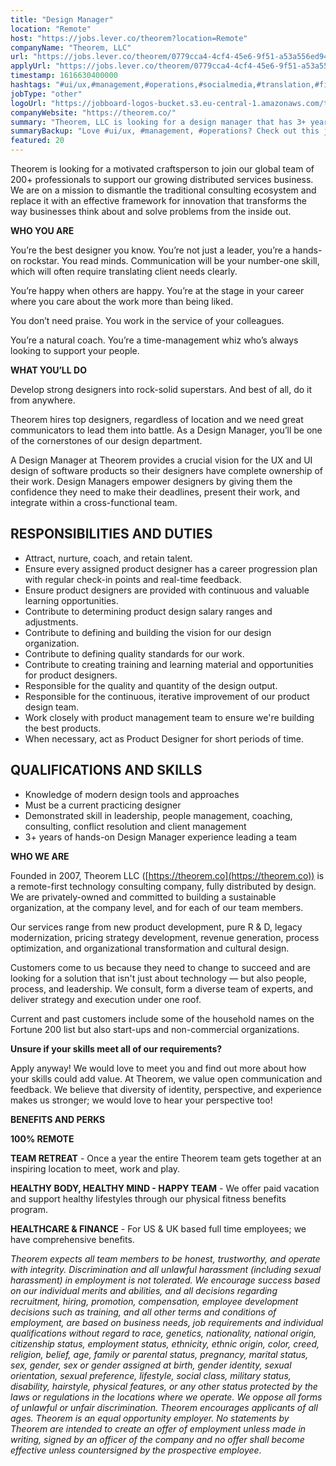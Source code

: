 ```yaml
---
title: "Design Manager"
location: "Remote"
host: "https://jobs.lever.co/theorem?location=Remote"
companyName: "Theorem, LLC"
url: "https://jobs.lever.co/theorem/0779cca4-4cf4-45e6-9f51-a53a556ed947"
applyUrl: "https://jobs.lever.co/theorem/0779cca4-4cf4-45e6-9f51-a53a556ed947/apply"
timestamp: 1616630400000
hashtags: "#ui/ux,#management,#operations,#socialmedia,#translation,#finance,#optimization"
jobType: "other"
logoUrl: "https://jobboard-logos-bucket.s3.eu-central-1.amazonaws.com/theorem-llc"
companyWebsite: "https://theorem.co/"
summary: "Theorem, LLC is looking for a design manager that has 3+ years of hands-on Design Manager experience leading a team."
summaryBackup: "Love #ui/ux, #management, #operations? Check out this job post!"
featured: 20
---
```


Theorem is looking for a motivated craftsperson to join our global team of 200+ professionals to support our growing distributed services business. We are on a mission to dismantle the traditional consulting ecosystem and replace it with an effective framework for innovation that transforms the way businesses think about and solve problems from the inside out.

**WHO YOU ARE**

You’re the best designer you know. You’re not just a leader, you’re a hands-on rockstar. You read minds. Communication will be your number-one skill, which will often require translating client needs clearly.

You’re happy when others are happy. You’re at the stage in your career where you care about the work more than being liked.

You don’t need praise. You work in the service of your colleagues.

You’re a natural coach. You’re a time-management whiz who’s always looking to support your people.

**WHAT YOU’LL DO**

Develop strong designers into rock-solid superstars. And best of all, do it from anywhere.

Theorem hires top designers, regardless of location and we need great communicators to lead them into battle. As a Design Manager, you’ll be one of the cornerstones of our design department.

A Design Manager at Theorem provides a crucial vision for the UX and UI design of software products so their designers have complete ownership of their work. Design Managers empower designers by giving them the confidence they need to make their deadlines, present their work, and integrate within a cross-functional team.

## RESPONSIBILITIES AND DUTIES

*   Attract, nurture, coach, and retain talent.
*   Ensure every assigned product designer has a career progression plan with regular check-in points and real-time feedback.
*   Ensure product designers are provided with continuous and valuable learning opportunities.
*   Contribute to determining product design salary ranges and adjustments.
*   Contribute to defining and building the vision for our design organization.
*   Contribute to defining quality standards for our work.
*   Contribute to creating training and learning material and opportunities for product designers.
*   Responsible for the quality and quantity of the design output.
*   Responsible for the continuous, iterative improvement of our product design team.
*   Work closely with product management team to ensure we're building the best products.
*   When necessary, act as Product Designer for short periods of time.

## QUALIFICATIONS AND SKILLS

*   Knowledge of modern design tools and approaches
*   Must be a current practicing designer
*   Demonstrated skill in leadership, people management, coaching, consulting, conflict resolution and client management 
*   3+ years of hands-on Design Manager experience leading a team

**WHO WE ARE**

Founded in 2007, Theorem LLC ([https://theorem.co](https://theorem.co)) is a remote-first technology consulting company, fully distributed by design. We are privately-owned and committed to building a sustainable organization, at the company level, and for each of our team members.

Our services range from new product development, pure R & D, legacy modernization, pricing strategy development, revenue generation, process optimization, and organizational transformation and cultural design.

Customers come to us because they need to change to succeed and are looking for a solution that isn't just about technology — but also people, process, and leadership. We consult, form a diverse team of experts, and deliver strategy and execution under one roof.

Current and past customers include some of the household names on the Fortune 200 list but also start-ups and non-commercial organizations.

**Unsure if your skills meet all of our requirements?**

Apply anyway! We would love to meet you and find out more about how your skills could add value. At Theorem, we value open communication and feedback. We believe that diversity of identity, perspective, and experience makes us stronger; we would love to hear your perspective too!

**BENEFITS AND PERKS**

**100% REMOTE**

**TEAM RETREAT** - Once a year the entire Theorem team gets together at an inspiring location to meet, work and play.

**HEALTHY BODY, HEALTHY MIND - HAPPY TEAM** - We offer paid vacation and support healthy lifestyles through our physical fitness benefits program.

**HEALTHCARE & FINANCE** \- For US & UK based full time employees; we have comprehensive benefits.

_Theorem expects all team members to be honest, trustworthy, and operate with integrity. Discrimination and all unlawful harassment (including sexual harassment) in employment is not tolerated. We encourage success based on our individual merits and abilities, and all decisions regarding recruitment, hiring, promotion, compensation, employee development decisions such as training, and all other terms and conditions of employment, are based on business needs, job requirements and individual qualifications without regard to race, genetics, nationality, national origin, citizenship status, employment status, ethnicity, ethnic origin, color, creed, religion, belief, age, family or parental status, pregnancy, marital status, sex, gender, sex or gender assigned at birth, gender identity, sexual orientation, sexual preference, lifestyle, social class, military status, disability, hairstyle, physical features, or any other status protected by the laws or regulations in the locations where we operate. We oppose all forms of unlawful or unfair discrimination. Theorem encourages applicants of all ages. Theorem is an equal opportunity employer. No statements by Theorem are intended to create an offer of employment unless made in writing, signed by an officer of the company and no offer shall become effective unless countersigned by the prospective employee._
